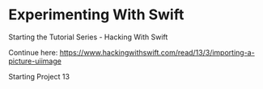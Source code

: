# Experimenting With Swift

Starting the Tutorial Series - Hacking With Swift

Continue here:
https://www.hackingwithswift.com/read/13/3/importing-a-picture-uiimage

Starting Project 13




